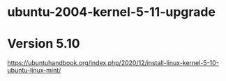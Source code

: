 # ubuntu-2004-kernel-5-11-upgrade


# Version 5.10
https://ubuntuhandbook.org/index.php/2020/12/install-linux-kernel-5-10-ubuntu-linux-mint/
